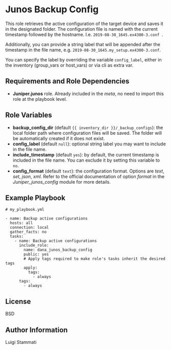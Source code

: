 Junos Backup Config
=========

This role retrieves the active configuration of the target device and saves it in the 
designated folder. The configuration file is named with the current timestamp followed 
by the hostname. I.e. `2019-08-30_1645.ex4300-3.conf `. 

Additionally, you can provide a string label that will be appended after the 
timestamp in the file name, e.g. `2019-08-30_1645.my_setup.ex4300-3.conf`.

You can specify the label by overriding the variable `config_label`, either 
in the inventory (group_vars or host_vars) or via cli as extra var. 


Requirements and Role Dependencies
----------------------------------

* __Juniper.junos__ role. Already included in the _meta_, 
no need to import this role at the playbook level.


Role Variables
--------------

* __backup_config_dir__ (default `{{ inventory_dir }}/_backup_configs`): the local folder path where configuration files
 will be saved. The folder will be automatically created if it does not exist.
* __config_label__ (default `null`): optional string label you may want to include in the file name.
* __include_timestamp__ (default `yes`): by default, the current timestamp is included in the file name. You can 
exclude it by setting this variable to `no`.
* __config_format__ (default `text`): the configuration format. Options are _text_, _set_, _json_, _xml_. Refer to the 
official documentation of option _format_ in the _Juniper_junos_config_ module for more details.

Example Playbook
----------------

```
# my_playbook.yml

- name: Backup active configurations
  hosts: all
  connection: local
  gather_facts: no
  tasks:
    - name: Backup active configurations
      include_role:
        name: dana_junos_backup_config
        public: yes
        # Apply tags required to make role's tasks inherit the desired tags
        apply:
          tags:
            - always
      tags:
        - always
```


License
-------

BSD

Author Information
------------------

Luigi Stammati